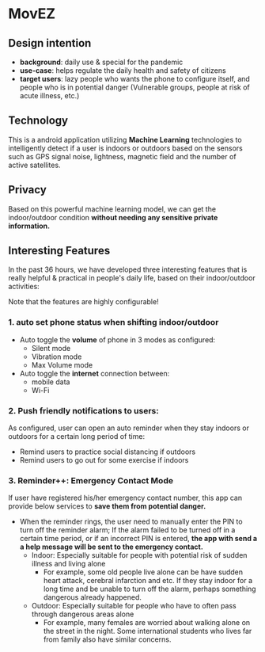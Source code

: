 # MovEZ

## Design intention
- **background**: daily use & special for the pandemic
- **use-case**: helps regulate the daily health and safety of citizens
- **target users**: lazy people who wants the phone to configure itself, and people who is in potential danger (Vulnerable groups, people at risk of acute illness, etc.)

## Technology
This is a android application utilizing **Machine Learning** technologies to intelligently detect if a user is indoors or outdoors based on the sensors such as GPS signal noise, lightness, magnetic field and the number of active satellites.

## Privacy
Based on this powerful machine learning model, we can get the indoor/outdoor condition **without needing any sensitive private information.**

## Interesting Features
In the past 36 hours, we have developed three interesting features that is really helpful & practical in people's daily life, based on their indoor/outdoor activities:

Note that the features are highly configurable!

### 1. auto set phone status when shifting indoor/outdoor
- Auto toggle the **volume** of phone in 3 modes as configured:
	- Silent mode
	- Vibration mode
	- Max Volume mode
- Auto toggle the **internet** connection between:
	- mobile data
	- Wi-Fi

### 2. Push friendly notifications to users: 
As configured, user can open an auto reminder when they stay indoors or outdoors for a certain long period of time:
- Remind users to practice social distancing if outdoors
- Remind users to go out for some exercise if indoors

### 3. Reminder++: Emergency Contact Mode
If user have registered his/her emergency contact number, this app can provide below services to **save them from potential danger.**
- When the reminder rings, the user need to manually enter the PIN to turn off the reminder alarm; If the alarm failed to be turned off in a certain time period, or if an incorrect PIN is entered, **the app with send a a help message will be sent to the emergency contact.**
	- Indoor: Especially suitable for people with potential risk of sudden illness and living alone
		- For example, some old people live alone can be have sudden heart attack, cerebral infarction and etc. If they stay indoor for a long time and be unable to turn off the alarm, perhaps something dangerous already happened.
	- Outdoor: Especially suitable for people who have to often pass through dangerous areas alone
		- For example, many females are worried about walking alone on the street in the night. Some international students who lives far from family also have similar concerns.
